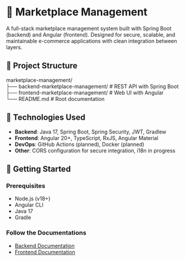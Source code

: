 # 🛒 Marketplace Management

A full-stack marketplace management system built with Spring Boot (backend) and Angular (frontend). Designed for secure, scalable, and maintainable e-commerce applications with clean integration between layers.

## 📁 Project Structure

marketplace-management/ <br>
├── backend-marketplace-management/   # REST API with Spring Boot <br>
├── frontend-marketplace-management/  # Web UI with Angular <br>
└── README.md                         # Root documentation

## 🚀 Technologies Used

- **Backend**: Java 17, Spring Boot, Spring Security, JWT, Gradlew
- **Frontend**: Angular 20+, TypeScript, RxJS, Angular Material
- **DevOps**: GitHub Actions (planned), Docker (planned)
- **Other**: CORS configuration for secure integration, i18n in progress

## 🔧 Getting Started

### Prerequisites

- Node.js (v18+)
- Angular CLI
- Java 17
- Gradle

### Follow the Documentations

- [Backend Documentation](backend-marketplace-management/README.md)
- [Frontend Documentation](frontend-marketplace-management/README.md)
